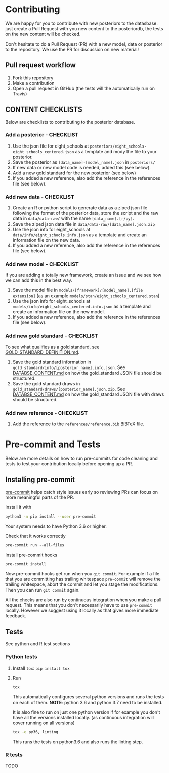 Contributing
============

We are happy for you to contribute with new posteriors to the datasbase. just create a Pull Request with you new content to the posteriordb, the tests on the new content will be checked.

Don't hesitate to do a Pull Request (PR) with a new model, data or posterior to the repository. We use the PR for discussion on new material!

Pull request workflow
-------------

1. Fork this repository
1. Make a contribution
1. Open a pull request in GitHub (the tests will the automatically run on Travis)


CONTENT CHECKLISTS
-------------

Below are checklists to contributing to the posterior database.

### Add a posterior - CHECKLIST

1. Use the json file for eight_schools at `posteriors/eight_schools-eight_schools_centered.json` as a template and mody the file to your posterior.
1. Save the posterior as `[data_name]-[model_name].json` in `posteriors/`
1. If new data or new model code is needed, added this (see below).
1. Add a new gold standard for the new posterior (see below)
1. If you added a new reference, also add the reference in the references file (see below).

### Add new data - CHECKLIST

1. Create an R or python script to generate data as a ziped json file following the format of the posterior data, store the script and the raw data in `data/data-raw/` with the name `[data_name].[r/py]`.
1. Save the ziped json data file in `data/data-raw/[data_name].json.zip`
1. Use the json info for eight_schools at `data/info/eight_schools.info.json` as a template and create an information file on the new data.
1. If you added a new reference, also add the reference in the references file (see below).

### Add new model - CHECKLIST

If you are adding a totally new framework, create an issue and we see how we can add this in the best way.

1. Save the model file in `models/[framework]/[model_name].[file extension]` (as an example `models/stan/eight_schools_centered.stan`)
1. Use the json info for eight_schools at `models/info/eight_schools_centered.info.json` as a template and create an information file on the new model.
1. If you added a new reference, also add the reference in the references file (see below).


### Add new gold standard - CHECKLIST

To see what qualifies as a gold standard, see [GOLD_STANDARD_DEFINITION.md](https://github.com/MansMeg/posteriordb/blob/master/doc/GOLD_STANDARD_DEFINITION.md).

1. Save the gold standard information in `gold_standard/info/[posterior_name].info.json`. See [DATABSE_CONTENT.md](https://github.com/MansMeg/posteriordb/blob/master/doc/DATABASE_CONTENT.md) on how the gold_standard JSON file should be structured.
1. Save the gold standard draws in `gold_standard/draws/[posterior_name].json.zip`. See [DATABSE_CONTENT.md](https://github.com/MansMeg/posteriordb/blob/master/doc/DATABASE_CONTENT.md) on how the gold_standard JSON file with draws should be structured.


### Add new reference - CHECKLIST

1. Add the reference to the `references/reference.bib` BiBTeX file.


Pre-commit and Tests
====================

Below are more details on how to run pre-commits for code cleaning and
tests to test your contribution locally before opening up a PR.

Installing pre-commit
--------------

[pre-commit](https://pre-commit.com/) helps catch style issues early so
reviewing PRs can focus on more meaningful parts of the PR.

Install it with
```bash
python3 -m pip install --user pre-commit
```
Your system needs to have Python 3.6 or higher.

Check that it works correctly

```
pre-commit run --all-files
```

Install pre-commit hooks

```bash
pre-commit install
```

Now pre-commit hooks get run when you `git commit`. For example if a file
that you are committing has trailing whitespace `pre-commit` will remove
the trailing whitespace, abort the commit and let you stage the modifications.
Then you can run `git commit` again.

All the checks are also run by continuous integration when you make a pull request.
This means that you don't necessarily have to use `pre-commit` locally.
However we suggest using it locally as that gives more immediate feedback.


Tests
-----------

See python and R test sections

### Python tests


1. Install `tox`: `pip install tox`
1. Run
   ```bash
   tox
   ```
   This automatically configures several python versions and runs the tests on each of them.
   **NOTE**: python 3.6 and python 3.7 need to be installed.

   It is also fine to run on just one python version if for example you don't have
   all the versions installed locally. (as continuous integration will cover
   running on all versions)
   ```bash
   tox -e py36, linting
   ```
   This runs the tests on python3.6 and also runs the linting step.

### R tests
TODO
